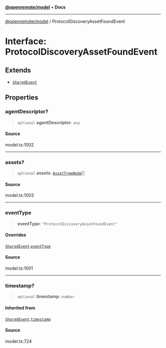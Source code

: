 [**@openremote/model**](../README.md) • **Docs**

***

[@openremote/model](../globals.md) / ProtocolDiscoveryAssetFoundEvent

# Interface: ProtocolDiscoveryAssetFoundEvent

## Extends

- [`SharedEvent`](SharedEvent.md)

## Properties

### agentDescriptor?

> `optional` **agentDescriptor**: `any`

#### Source

model.ts:1002

***

### assets?

> `optional` **assets**: [`AssetTreeNode`](AssetTreeNode.md)[]

#### Source

model.ts:1003

***

### eventType

> **eventType**: `"ProtocolDiscoveryAssetFoundEvent"`

#### Overrides

[`SharedEvent`](SharedEvent.md).[`eventType`](SharedEvent.md#eventtype)

#### Source

model.ts:1001

***

### timestamp?

> `optional` **timestamp**: `number`

#### Inherited from

[`SharedEvent`](SharedEvent.md).[`timestamp`](SharedEvent.md#timestamp)

#### Source

model.ts:724
